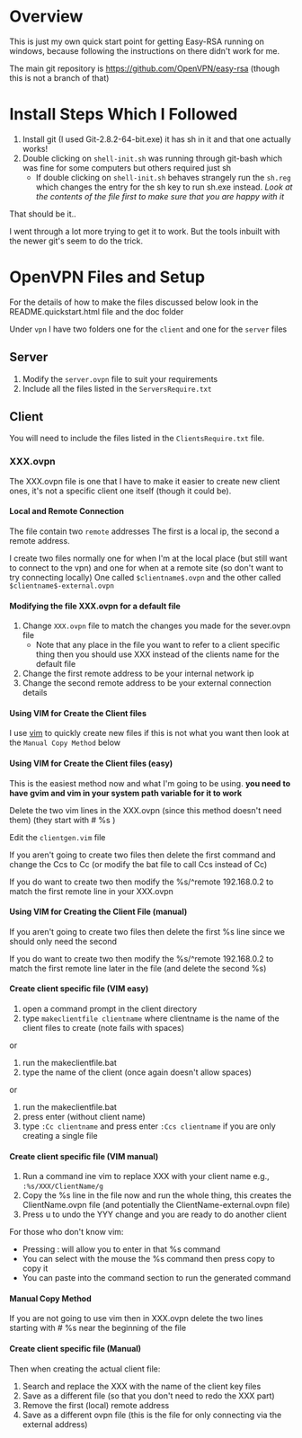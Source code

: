 # Overview
This is just my own quick start point for getting Easy-RSA running on windows, because following the instructions on there didn't work for me.

The main git repository is https://github.com/OpenVPN/easy-rsa (though this is not a branch of that)

# Install Steps Which I Followed
1. Install git (I used Git-2.8.2-64-bit.exe) it has sh in it and that one actually works!
2. Double clicking on `shell-init.sh` was running through git-bash which was fine for some computers but others required just sh
    * If double clicking on `shell-init.sh` behaves strangely run the `sh.reg` which changes the entry for the sh key to run sh.exe instead. _Look at the contents of the file first to make sure that you are happy with it_

That should be it..

I went through a lot more trying to get it to work. But the tools inbuilt with the newer git's seem to do the trick.

# OpenVPN Files and Setup
For the details of how to make the files discussed below look in the README.quickstart.html file and the doc folder

Under `vpn` I have two folders one for the `client` and one for the `server` files
## Server
1. Modify the `server.ovpn` file to suit your requirements
2. Include all the files listed in the `ServersRequire.txt`

## Client
You will need to include the files listed in the `ClientsRequire.txt` file.

### XXX.ovpn
The XXX.ovpn file is one that I have to make it easier to create new client ones, it's not a specific client one itself (though it could be).

#### Local and Remote Connection
The file contain two `remote` addresses
The first is a local ip, the second a remote address.

I create two files normally one for when I'm at the local place (but still want to connect to the vpn) and one for when at a remote site (so don't want to try connecting locally) 
One called `$clientname$.ovpn` and the other called `$clientname$-external.ovpn`

#### Modifying the file XXX.ovpn for a default file
1. Change `XXX.ovpn` file to match the changes you made for the sever.ovpn file
    * Note that any place in the file you want to refer to a client specific thing then you should use XXX instead of the clients name for the default file
2. Change the first remote address to be your internal network ip
3. Change the second remote address to be your external connection details

#### Using VIM for Create the Client files
I use [vim][1] to quickly create new files if this is not what you want then look at the `Manual Copy Method` below

#### Using VIM for Create the Client files (easy)
This is the easiest method now and what I'm going to be using.
__you need to have gvim and vim in your system path variable for it to work__

Delete the two vim lines in the XXX.ovpn (since this method doesn't need them) (they start with # %s )

Edit the `clientgen.vim` file

If you aren't going to create two files then delete the first command and change the Ccs to Cc (or modify the bat file to call Ccs instead of Cc)

If you do want to create two then modify the %s/^remote 192\.168\.0\.2 to match the first remote line in your XXX.ovpn

#### Using VIM for Creating the Client File (manual)

If you aren't going to create two files then delete the first %s line since we should only need the second

If you do want to create two then modify the %s/^remote 192\.168\.0\.2 to match the first remote line later in the file (and delete the second %s)

#### Create client specific file (VIM easy)

1. open a command prompt in the client directory
2. type `makeclientfile clientname` where clientname is the name of the client files to create (note fails with spaces)

or

1. run the makeclientfile.bat
2. type the name of the client (once again doesn't allow spaces)

or

1. run the makeclientfile.bat
2. press enter (without client name)
3. type `:Cc clientname` and press enter `:Ccs clientname` if you are only creating a single file

#### Create client specific file (VIM manual)
1. Run a command ine vim to replace XXX with your client name e.g., `:%s/XXX/ClientName/g`
2. Copy the %s line in the file now and run the whole thing, this creates the ClientName.ovpn file (and potentially the ClientName-external.ovpn file)
3. Press u to undo the YYY change and you are ready to do another client

For those who don't know vim:
* Pressing : will allow you to enter in that %s command
* You can select with the mouse the %s command then press copy to copy it
* You can paste into the command section to run the generated command

[1]: http://www.vim.org

#### Manual Copy Method
If you are not going to use vim then in XXX.ovpn delete the two lines starting with # %s near the beginning of the file

#### Create client specific file (Manual)
Then when creating the actual client file:

1. Search and replace the XXX with the name of the client key files
2. Save as a different file (so that you don't need to redo the XXX part)
3. Remove the first (local) remote address
4. Save as a different ovpn file (this is the file for only connecting via the external address)
